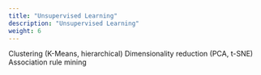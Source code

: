 ```yaml
---
title: "Unsupervised Learning"
description: "Unsupervised Learning"
weight: 6
---
```



Clustering (K-Means, hierarchical)
Dimensionality reduction (PCA, t-SNE)
Association rule mining
